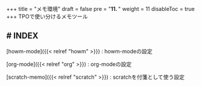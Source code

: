 +++
title = "メモ環境"
draft = false
pre = "<b>11. </b>"
weight = 11
disableToc = true
+++
TPOで使い分けるメモツール

## # INDEX

[howm-mode]({{< relref "howm" >}})
: howm-modeの設定

[org-mode]({{< relref "org" >}})
: org-modeの設定

[scratch-memo]({{< relref "scratch" >}})
: scratchを付箋として使う設定


